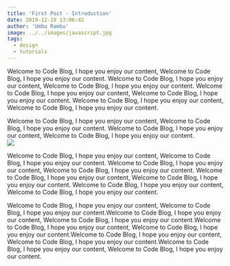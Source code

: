 ```yaml
---
title: 'First Post - Introduction'
date: 2019-12-19 13:06:42
author: 'Umbu Rambu'
image: ../../images/javascript.jpg
tags:
  - design
  - tutorials
---
```


<link rel="stylesheet" href="https://cdnjs.cloudflare.com/ajax/libs/codemirror/5.48.4/codemirror.css">
<link rel="stylesheet" href="https://cdnjs.cloudflare.com/ajax/libs/codemirror/5.48.4/addon/fold/foldgutter.js">
<link rel="stylesheet" href="https://cdnjs.cloudflare.com/ajax/libs/codemirror/5.48.4/addon/dialog/dialog.css">
<link rel="stylesheet" href="https://cdnjs.cloudflare.com/ajax/libs/codemirror/5.48.4/theme/monokai.css">
<script defer src="https://cdnjs.cloudflare.com/ajax/libs/codemirror/5.48.4/codemirror.js"></script>
<script defer src="https://cdnjs.cloudflare.com/ajax/libs/codemirror/5.48.4/addon/search/searchcursor.js"></script>
<script defer src="https://cdnjs.cloudflare.com/ajax/libs/codemirror/5.48.4/addon/search/search.js"></script>
<script defer src="https://cdnjs.cloudflare.com/ajax/libs/codemirror/5.48.4/addon/dialog/dialog.js"></script>
<script defer src="https://cdnjs.cloudflare.com/ajax/libs/codemirror/5.48.4/addon/edit/matchbrackets.js"></script>
<script defer src="https://cdnjs.cloudflare.com/ajax/libs/codemirror/5.48.4/addon/edit/closebrackets.js"></script>
<script defer src="https://cdnjs.cloudflare.com/ajax/libs/codemirror/5.48.4/addon/comment/comment.js"></script>
<script defer src="https://cdnjs.cloudflare.com/ajax/libs/codemirror/5.48.4/addon/wrap/hardwrap.js"></script>
<script defer src="https://cdnjs.cloudflare.com/ajax/libs/codemirror/5.48.4/addon/fold/foldcode.js"></script>
<script defer src="https://cdnjs.cloudflare.com/ajax/libs/codemirror/5.48.4/addon/fold/brace-fold.js"></script>
<script defer src="https://cdnjs.cloudflare.com/ajax/libs/codemirror/5.48.4/mode/javascript/javascript.js"></script>
<script defer src="https://cdnjs.cloudflare.com/ajax/libs/codemirror/5.48.4/keymap/sublime.js"></script>
<script defer src="https://cdnjs.cloudflare.com/ajax/libs/codemirror/5.48.4/mode/php/php.js" ></script>
<script defer src="https://cdnjs.cloudflare.com/ajax/libs/codemirror/5.48.4/mode/pascal/pascal.js" ></script>
<script defer src="https://cdnjs.cloudflare.com/ajax/libs/codemirror/5.48.4/mode/css/css.js" ></script>
 

<style>
  .CodeMirror {border-top: 1px solid #eee; border-bottom: 1px solid #eee; line-height: 1.3; height: 500px}
  .CodeMirror-linenumbers { padding: 0 8px; }
</style>
 
Welcome to Code Blog, I hope you enjoy our content, Welcome to Code Blog, I hope you enjoy our content.
Welcome to Code Blog, I hope you enjoy our content, Welcome to Code Blog, I hope you enjoy our content.
Welcome to Code Blog, I hope you enjoy our content, Welcome to Code Blog, I hope you enjoy our content.
Welcome to Code Blog, I hope you enjoy our content, Welcome to Code Blog, I hope you enjoy our content.

<div id="code1"></div>
Welcome to Code Blog, I hope you enjoy our content, Welcome to Code Blog, I hope you enjoy our content.
Welcome to Code Blog, I hope you enjoy our content, Welcome to Code Blog, I hope you enjoy our content.
<div id="code2"></div>

<img src="https://firebasestorage.googleapis.com/v0/b/unkriswina-informers.appspot.com/o/assets%2Fimg%2Fjavascript.jpg?alt=media&token=07e53a01-e07e-4d2c-b29f-0d6fcaa09dd3" class="img-fluid" />

Welcome to Code Blog, I hope you enjoy our content, Welcome to Code Blog, I hope you enjoy our content.
Welcome to Code Blog, I hope you enjoy our content, Welcome to Code Blog, I hope you enjoy our content.
Welcome to Code Blog, I hope you enjoy our content, Welcome to Code Blog, I hope you enjoy our content.
Welcome to Code Blog, I hope you enjoy our content, Welcome to Code Blog, I hope you enjoy our content.


Welcome to Code Blog, I hope you enjoy our content, Welcome to Code Blog, I hope you enjoy our content.Welcome to Code Blog, I hope you enjoy our content, Welcome to Code Blog, I hope you enjoy our content.Welcome to Code Blog, I hope you enjoy our content, Welcome to Code Blog, I hope you enjoy our content.Welcome to Code Blog, I hope you enjoy our content, Welcome to Code Blog, I hope you enjoy our content.Welcome to Code Blog, I hope you enjoy our content, Welcome to Code Blog, I hope you enjoy our content.

<script defer type="text/javascript" src="https://firebasestorage.googleapis.com/v0/b/unkriswina-informers.appspot.com/o/assets%2Fjs%2Ffirst-post.js?alt=media&token=b31c13c0-0790-48fd-855d-ce87cd0a5092"> </script>